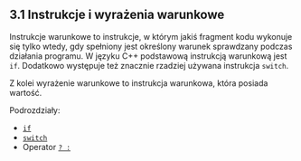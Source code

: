 ## 3.1 Instrukcje i wyrażenia warunkowe

Instrukcje warunkowe to instrukcje, w którym jakiś fragment kodu wykonuje się tylko wtedy, gdy spełniony jest określony warunek sprawdzany podczas działania programu. W języku C++ podstawową instrukcją warunkową jest `if`. Dodatkowo występuje też znacznie rzadziej używana instrukcja `switch`. 

Z kolei wyrażenie warunkowe to instrukcja warunkowa, która posiada wartość. 

Podrozdziały:

- [`if`](./03-if.md)
- [`switch`](./03-switch.md)
- Operator [`? :`](./03-wyr-warunkowe.md)
